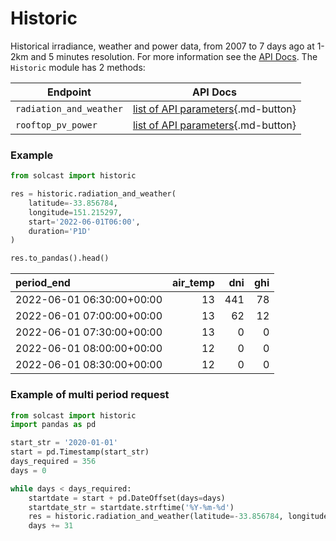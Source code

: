 # Historic

Historical irradiance, weather and power data, from 2007 to 7 days ago at 1-2km and 5 minutes resolution.
For more information see the [API Docs](https://docs.solcast.com.au/#36bffd5d-d2b5-4bc3-b757-855624432375). 
The `Historic` module has 2 methods:

| Endpoint                | API Docs                                                                                                |
|-------------------------|---------------------------------------------------------------------------------------------------------|
| `radiation_and_weather` | [list of API parameters](https://docs.solcast.com.au/#9de907e7-a52f-4993-a0f0-5cffee78ad10){.md-button} |
| `rooftop_pv_power`      | [list of API parameters](https://docs.solcast.com.au/#504e6e52-992f-4ac2-a4dc-d7ab312f992a){.md-button}                |

### Example

```python
from solcast import historic

res = historic.radiation_and_weather(
    latitude=-33.856784,
    longitude=151.215297,
    start='2022-06-01T06:00',
    duration='P1D'
)

res.to_pandas().head()
```

| period_end                |   air_temp |   dni |   ghi |
|:--------------------------|-----------:|------:|------:|
| 2022-06-01 06:30:00+00:00 |         13 |   441 |    78 |
| 2022-06-01 07:00:00+00:00 |         13 |    62 |    12 |
| 2022-06-01 07:30:00+00:00 |         13 |     0 |     0 |
| 2022-06-01 08:00:00+00:00 |         12 |     0 |     0 |
| 2022-06-01 08:30:00+00:00 |         12 |     0 |     0 |


### Example of multi period request

```python
from solcast import historic
import pandas as pd

start_str = '2020-01-01'
start = pd.Timestamp(start_str)
days_required = 356
days = 0

while days < days_required:
    startdate = start + pd.DateOffset(days=days)
    startdate_str = startdate.strftime('%Y-%m-%d')
    res = historic.radiation_and_weather(latitude=-33.856784, longitude=151.215297, start=startdate_str, duration='P31D',api_key='YOUR_API_KEY')
    days += 31

```
